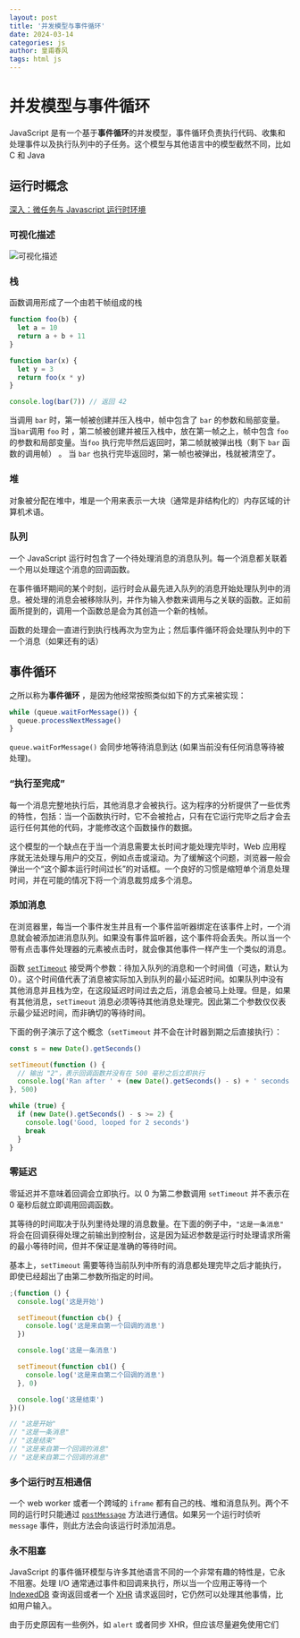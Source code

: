 ```yaml
---
layout: post
title: '并发模型与事件循环'
date: 2024-03-14
categories: js
author: 皇甫春风
tags: html js
---
```


# 并发模型与事件循环

JavaScript 是有一个基于**事件循环**的并发模型，事件循环负责执行代码、收集和处理事件以及执行队列中的子任务。这个模型与其他语言中的模型截然不同，比如 C 和 Java

## 运行时概念

[深入：微任务与 Javascript 运行时环境](https://developer.mozilla.org/zh-CN/docs/Web/API/HTML_DOM_API/Microtask_guide/In_depth#javascript_%E6%89%A7%E8%A1%8C%E4%B8%8A%E4%B8%8B%E6%96%87)

### 可视化描述

![可视化描述](https://huangfuchunfeng.github.io/images/the_javascript_runtime_environment_example.svg)

### 栈

函数调用形成了一个由若干帧组成的栈

```javascript
function foo(b) {
  let a = 10
  return a + b + 11
}

function bar(x) {
  let y = 3
  return foo(x * y)
}

console.log(bar(7)) // 返回 42
```

当调用 `bar` 时，第一帧被创建并压入栈中，帧中包含了 `bar` 的参数和局部变量。当`bar`调用 `foo` 时 ，第二帧被创建并被压入栈中，放在第一帧之上，帧中包含 `foo` 的参数和局部变量。当`foo` 执行完毕然后返回时，第二帧就被弹出栈（剩下 `bar` 函数的调用帧） 。 当 `bar` 也执行完毕返回时，第一帧也被弹出，栈就被清空了。

### 堆

对象被分配在堆中，堆是一个用来表示一大块（通常是非结构化的）内存区域的计算机术语。

### 队列

一个 JavaScript 运行时包含了一个待处理消息的消息队列。每一个消息都关联着一个用以处理这个消息的回调函数。

在事件循环期间的某个时刻，运行时会从最先进入队列的消息开始处理队列中的消息。被处理的消息会被移除队列，并作为输入参数来调用与之关联的函数。正如前面所提到的，调用一个函数总是会为其创造一个新的栈帧。

函数的处理会一直进行到执行栈再次为空为止；然后事件循环将会处理队列中的下一个消息（如果还有的话）

## 事件循环

之所以称为**事件循环** ，是因为他经常按照类似如下的方式来被实现：

```javascript
while (queue.waitForMessage()) {
  queue.processNextMessage()
}
```

`queue.waitForMessage()` 会同步地等待消息到达 (如果当前没有任何消息等待被处理)。

### “执行至完成”

每一个消息完整地执行后，其他消息才会被执行。这为程序的分析提供了一些优秀的特性，包括：当一个函数执行时，它不会被抢占，只有在它运行完毕之后才会去运行任何其他的代码，才能修改这个函数操作的数据。

这个模型的一个缺点在于当一个消息需要太长时间才能处理完毕时，Web 应用程序就无法处理与用户的交互，例如点击或滚动。为了缓解这个问题，浏览器一般会弹出一个“这个脚本运行时间过长”的对话框。一个良好的习惯是缩短单个消息处理时间，并在可能的情况下将一个消息裁剪成多个消息。

### 添加消息

在浏览器里，每当一个事件发生并且有一个事件监听器绑定在该事件上时，一个消息就会被添加进消息队列。如果没有事件监听器，这个事件将会丢失。所以当一个带有点击事件处理器的元素被点击时，就会像其他事件一样产生一个类似的消息。

函数 [`setTimeout`](https://developer.mozilla.org/zh-CN/docs/Web/API/setTimeout) 接受两个参数：待加入队列的消息和一个时间值（可选，默认为 0）。这个时间值代表了消息被实际加入到队列的最小延迟时间。如果队列中没有其他消息并且栈为空，在这段延迟时间过去之后，消息会被马上处理。但是，如果有其他消息，`setTimeout` 消息必须等待其他消息处理完。因此第二个参数仅仅表示最少延迟时间，而非确切的等待时间。

下面的例子演示了这个概念（`setTimeout` 并不会在计时器到期之后直接执行）：

```javascript
const s = new Date().getSeconds()

setTimeout(function () {
  // 输出 "2"，表示回调函数并没有在 500 毫秒之后立即执行
  console.log('Ran after ' + (new Date().getSeconds() - s) + ' seconds')
}, 500)

while (true) {
  if (new Date().getSeconds() - s >= 2) {
    console.log('Good, looped for 2 seconds')
    break
  }
}
```

### 零延迟

零延迟并不意味着回调会立即执行。以 0 为第二参数调用 `setTimeout` 并不表示在 0 毫秒后就立即调用回调函数。

其等待的时间取决于队列里待处理的消息数量。在下面的例子中，`"这是一条消息"` 将会在回调获得处理之前输出到控制台，这是因为延迟参数是运行时处理请求所需的最小等待时间，但并不保证是准确的等待时间。

基本上，`setTimeout` 需要等待当前队列中所有的消息都处理完毕之后才能执行，即使已经超出了由第二参数所指定的时间。

```javascript
;(function () {
  console.log('这是开始')

  setTimeout(function cb() {
    console.log('这是来自第一个回调的消息')
  })

  console.log('这是一条消息')

  setTimeout(function cb1() {
    console.log('这是来自第二个回调的消息')
  }, 0)

  console.log('这是结束')
})()

// "这是开始"
// "这是一条消息"
// "这是结束"
// "这是来自第一个回调的消息"
// "这是来自第二个回调的消息"
```

### 多个运行时互相通信

一个 web worker 或者一个跨域的 `iframe` 都有自己的栈、堆和消息队列。两个不同的运行时只能通过 [`postMessage`](https://developer.mozilla.org/zh-CN/docs/Web/API/Window/postMessage) 方法进行通信。如果另一个运行时侦听 `message` 事件，则此方法会向该运行时添加消息。

### 永不阻塞

JavaScript 的事件循环模型与许多其他语言不同的一个非常有趣的特性是，它永不阻塞。处理 I/O 通常通过事件和回调来执行，所以当一个应用正等待一个 [IndexedDB](https://developer.mozilla.org/zh-CN/docs/Web/API/IndexedDB_API) 查询返回或者一个 [XHR](https://developer.mozilla.org/zh-CN/docs/Web/API/XMLHttpRequest) 请求返回时，它仍然可以处理其他事情，比如用户输入。

由于历史原因有一些例外，如 `alert` 或者同步 XHR，但应该尽量避免使用它们
